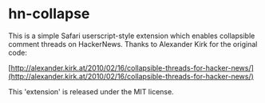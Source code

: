 
hn-collapse
===========

This is a simple Safari userscript-style extension which enables collapsible comment threads on HackerNews. Thanks to Alexander Kirk for the original code:

[http://alexander.kirk.at/2010/02/16/collapsible-threads-for-hacker-news/](http://alexander.kirk.at/2010/02/16/collapsible-threads-for-hacker-news/)

This 'extension' is released under the MIT license.
